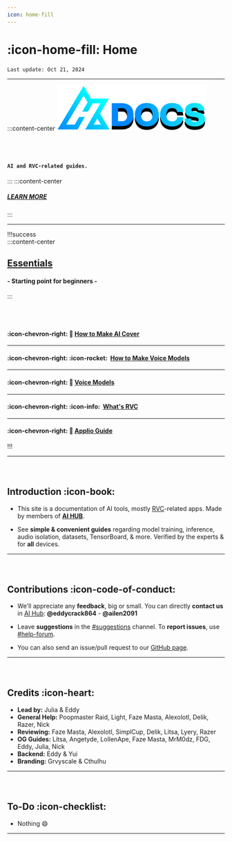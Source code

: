 ```yaml
---
icon: home-fill
---
```

# :icon-home-fill: Home
``Last update: Oct 21, 2024``         
***
:::content-center
<img src=".\img\a.png" alt="image" width="345" height="auto">

###### ‎

#### **``AI and RVC-related guides.``**
:::
:::content-center
##### <u>[LEARN MORE](https://docs.ai-hub.wtf/#introduction)</u>
:::

***
!!!success ‎  
:::content-center
## <u>Essentials</u>
#### - Starting point for beginners -      
:::
###### ‎
#### :icon-chevron-right: 🎵 <u>[How to Make AI Cover](https://docs.ai-hub.wtf/essentials/how-to-make-ai-cover/)</u>
***
#### :icon-chevron-right: :icon-rocket: ‎ <u>[How to Make Voice Models](https://docs.ai-hub.wtf/essentials/how-to-make-voice-models/)</u>
***
#### :icon-chevron-right: 💾 <u>[Voice Models](https://docs.ai-hub.wtf/essentials/voice-models/)</u>
***
#### :icon-chevron-right: :icon-info: ‎ [<u>What's RVC](https://docs.ai-hub.wtf/essentials/whats-rvc/)</u>
***
#### :icon-chevron-right: 🍏 [<u>Applio Guide](https://docs.ai-hub.wtf/rvc/local/applio/)</u>

!!!
***
###### ‎    
## Introduction :icon-book:
- This site is a documentation of AI tools, mostly <u>[RVC](https://docs.ai-hub.wtf/essentials/whats-rvc/)</u>-related apps. Made by members of [<u>**AI HUB**</u>](https://discord.com/invite/aihub).

- See **simple & convenient guides** regarding model training, inference, audio isolation, datasets, TensorBoard, & more. Verified by the experts & for **all** devices.      
***
###### ‎  

## Contributions :icon-code-of-conduct:
- We'll appreciate any **feedback**, big or small. You can directly **contact us** in <u>[AI Hub](https://discord.gg/aihub)</u>: **@eddycrack864** - **@ailen2091**
- Leave **suggestions** in the <u>[#suggestions](https://discord.com/channels/1159260121998827560/1159516963014451302)</u> channel. To **report issues**, use <u>[#help-forum](https://discord.com/channels/1159260121998827560/1192011222023950368)</u>.

- You can also send an issue/pull request to our <u>[GitHub page](https://github.com/AIHubDocs)</u>.

***
###### ‎  

## Credits :icon-heart:
- **Lead by:** Julia & Eddy
- **General Help:** Poopmaster Raid, Light, Faze Masta, Alexolotl, Delik, Razer, Nick
- **Reviewing:** Faze Masta, Alexolotl, SimplCup, Delik, Litsa, Lyery, Razer
- **OG Guides:** Litsa, Angetyde, LollenApe, Faze Masta, MrM0dz, FDG, Eddy, Julia, Nick
- **Backend:** Eddy & Yui
- **Branding:** Grvyscale & Cthulhu
***
###### ‎     
## To-Do :icon-checklist:

- Nothing :smile:
***
